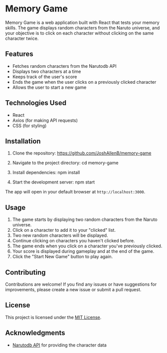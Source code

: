 # Memory Game

Memory Game is a web application built with React that tests your memory skills. The game displays random characters from the Naruto universe, and your objective is to click on each character without clicking on the same character twice.

## Features

- Fetches random characters from the Narutodb API
- Displays two characters at a time
- Keeps track of the user's score
- Ends the game when the user clicks on a previously clicked character
- Allows the user to start a new game

## Technologies Used

- React
- Axios (for making API requests)
- CSS (for styling)

## Installation

1. Clone the repository: 
https://github.com/JoshAllenB/memory-game

2. Navigate to the project directory:
cd memory-game

3. Install dependencies:
npm install

4. Start the development server:
npm start

The app will open in your default browser at `http://localhost:3000`.

## Usage

1. The game starts by displaying two random characters from the Naruto universe.
2. Click on a character to add it to your "clicked" list.
3. Two new random characters will be displayed.
4. Continue clicking on characters you haven't clicked before.
5. The game ends when you click on a character you've previously clicked.
6. Your score is displayed during gameplay and at the end of the game.
7. Click the "Start New Game" button to play again.

## Contributing

Contributions are welcome! If you find any issues or have suggestions for improvements, please create a new issue or submit a pull request.

## License

This project is licensed under the [MIT License](LICENSE).

## Acknowledgments

- [Narutodb API](https://narutodb.xyz/) for providing the character data
